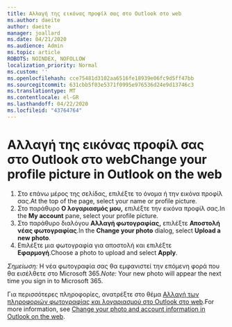 ```yaml
---
title: Αλλαγή της εικόνας προφίλ σας στο Outlook στο web
ms.author: daeite
author: daeite
manager: joallard
ms.date: 04/21/2020
ms.audience: Admin
ms.topic: article
ROBOTS: NOINDEX, NOFOLLOW
localization_priority: Normal
ms.custom: ''
ms.openlocfilehash: cce75481d3102aa6516fe18939e06fc9d5ff47bb
ms.sourcegitcommit: 631cbb5f03e5371f0995e976536d24e9d13746c3
ms.translationtype: MT
ms.contentlocale: el-GR
ms.lasthandoff: 04/22/2020
ms.locfileid: "43764764"
---
```

# <a name="change-your-profile-picture-in-outlook-on-the-web"></a><span data-ttu-id="225ca-102">Αλλαγή της εικόνας προφίλ σας στο Outlook στο web</span><span class="sxs-lookup"><span data-stu-id="225ca-102">Change your profile picture in Outlook on the web</span></span>

1. <span data-ttu-id="225ca-103">Στο επάνω μέρος της σελίδας, επιλέξτε το όνομα ή την εικόνα προφίλ σας.</span><span class="sxs-lookup"><span data-stu-id="225ca-103">At the top of the page, select your name or profile picture.</span></span>
1. <span data-ttu-id="225ca-104">Στο παράθυρο **Ο λογαριασμός μου,** επιλέξτε την εικόνα προφίλ σας.</span><span class="sxs-lookup"><span data-stu-id="225ca-104">In the **My account** pane, select your profile picture.</span></span>
1. <span data-ttu-id="225ca-105">Στο παράθυρο διαλόγου **Αλλαγή φωτογραφίας,** επιλέξτε **Αποστολή νέας φωτογραφίας**.</span><span class="sxs-lookup"><span data-stu-id="225ca-105">In the **Change your photo** dialog, select **Upload a new photo**.</span></span>
1. <span data-ttu-id="225ca-106">Επιλέξτε μια φωτογραφία για αποστολή και επιλέξτε **Εφαρμογή**.</span><span class="sxs-lookup"><span data-stu-id="225ca-106">Choose a photo to upload and select **Apply**.</span></span>

<span data-ttu-id="225ca-107">*Σημείωση:* Η νέα φωτογραφία σας θα εμφανιστεί την επόμενη φορά που θα εισέλθετε στο Microsoft 365.</span><span class="sxs-lookup"><span data-stu-id="225ca-107">*Note:* Your new photo will appear the next time you sign in to Microsoft 365.</span></span>

<span data-ttu-id="225ca-108">Για περισσότερες πληροφορίες, ανατρέξτε στο θέμα [Αλλαγή των πληροφοριών φωτογραφίας και λογαριασμού στο Outlook στο web](https://support.office.com/article/b2dbb289-851d-4bed-93c3-3e136f5659ec).</span><span class="sxs-lookup"><span data-stu-id="225ca-108">For more information, see [Change your photo and account information in Outlook on the web](https://support.office.com/article/b2dbb289-851d-4bed-93c3-3e136f5659ec).</span></span>